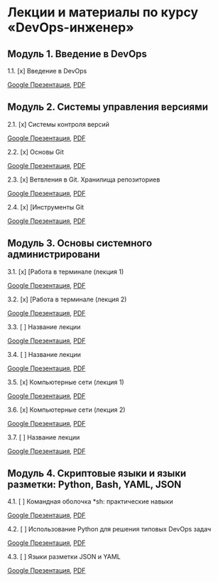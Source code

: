 # Лекции и материалы по курсу «DevOps-инженер»

## Модуль 1. Введение в DevOps

1.1. [x] Введение в DevOps

[Google Презентация](https://docs.google.com/presentation/d/1yvZDqRs4_4RdC9n7tqsksMBLkRO2RH4gJ-inXjeG0BI/edit), [PDF]()

## Модуль 2. Системы управления версиями

2.1. [x] Системы контроля версий

[Google Презентация](https://docs.google.com/presentation/d/1Aoo_obWQRUz-FVkoam1mnqXK0kwMil5lyqxjHveMPq4/edit), [PDF]()

2.2. [x] Основы Git

[Google Презентация](https://docs.google.com/presentation/d/1cAfgY52E7YqpXosaIZFIFQna24pUZrpxtUSnraxKmJI/edit), [PDF]()

2.3. [x] Ветвления в Git. Хранилища репозиториев

[Google Презентация](https://docs.google.com/presentation/d/1Gept2NvvAFwhfupVF805XNfW965etK0B2VfuOhdZY7c/edit), [PDF]()

2.4. [x] [Инструменты Git

[Google Презентация](https://docs.google.com/presentation/d/148vlm0gDMI-fOkIKHZKmd_X5K9b6wv40WfPrMkX5woA/edit), [PDF]()

## Модуль 3. Основы системного администрировани

3.1. [x] [Работа в терминале (лекция 1)

[Google Презентация](https://docs.google.com/presentation/d/1NLty9AgfdMUbx_iiNp1uykZpXxX2M6FvS7-0kY71Izs/edit), [PDF]()

3.2. [x] [Работа в терминале (лекция 2)

[Google Презентация](https://docs.google.com/presentation/d/17-4LjOZlf8tBVyZoptEg-_gcU5bDS4nHdK3LFixytaA/edit), [PDF]()

3.3. [ ] Название лекции 

[Google Презентация](), [PDF]()

3.4. [ ] Название лекции 

[Google Презентация](), [PDF]()

3.5. [x] Компьютерные сети (лекция 1)

[Google Презентация](https://docs.google.com/presentation/d/1fj6ha8hJ9v6kGCSLYHnKEGYx64weE_MucyGic35iBP8/edit#slide=id.g865c388fde_0_52), [PDF]()

3.6. [x] Компьютерные сети (лекция 2)

[Google Презентация](https://docs.google.com/presentation/d/1dxgaN56MDr-QCMQf-e2DAN-etcaCIfaulVCa2bKDRRA/edit#slide=id.g865c388fde_0_52), [PDF]()

3.7. [ ] Название лекции 

[Google Презентация](), [PDF]()

## Модуль 4. Скриптовые языки и языки разметки: Python, Bash, YAML, JSON

4.1. [ ] Командная оболочка *sh: практические навыки

[Google Презентация](), [PDF]()

4.2. [ ] Использование Python для решения типовых DevOps задач

[Google Презентация](), [PDF]()

4.3. [ ] Языки разметки JSON и YAML

[Google Презентация](), [PDF]()
